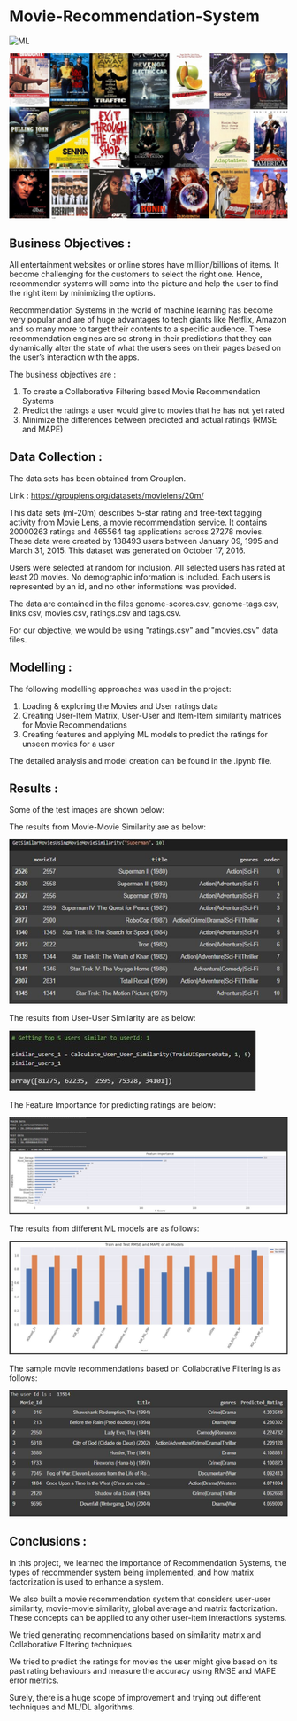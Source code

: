 # Movie-Recommendation-System

![ML](https://img.shields.io/badge/ML-Recommendation_System-blue.svg) 

![logo](Snips/Logo.jpeg)

## Business Objectives :

All entertainment websites or online stores have million/billions of items. It become challenging for the customers to select the right one. Hence, recommender systems will come into the picture and help the user to find the right item by minimizing the options.

Recommendation Systems in the world of machine learning has become very popular and are of huge advantages to tech giants like Netflix, Amazon and so many more to target their contents to a specific audience. These recommendation engines are so strong in their predictions that they can dynamically alter the state of what the users sees on their pages based on the user’s interaction with the apps.

The business objectives are : 
1. To create a Collaborative Filtering based Movie Recommendation Systems
2. Predict the ratings a user would give to movies that he has not yet rated
3. Minimize the differences between predicted and actual ratings (RMSE and MAPE)

## Data Collection :

The data sets has been obtained from Grouplen.

Link : https://grouplens.org/datasets/movielens/20m/

This data sets (ml-20m) describes 5-star rating and free-text tagging activity from Movie Lens, a movie recommendation service. It contains 20000263 ratings and 465564 tag applications across 27278 movies. These data were created by 138493 users between January 09, 1995 and March 31, 2015. This dataset was generated on October 17, 2016.

Users were selected at random for inclusion. All selected users has rated at least 20 movies. No demographic information is included. Each users is represented by an id, and no other informations was provided.

The data are contained in the files genome-scores.csv, genome-tags.csv, links.csv, movies.csv, ratings.csv and tags.csv. 

For our objective, we would be using "ratings.csv" and "movies.csv" data files.

## Modelling :

The following modelling approaches was used in the project:

1. Loading & exploring the Movies and User ratings data
2. Creating User-Item Matrix, User-User and Item-Item similarity matrices for Movie Recommendations
3. Creating features and applying ML models to predict the ratings for unseen movies for a user

The detailed analysis and model creation can be found in the .ipynb file. 

## Results :

Some of the test images are shown below:

The results from Movie-Movie Similarity are as below:

![test](Snips/M_1.JPG)

The results from User-User Similarity are as below:

![test](Snips/M_2.JPG)

The Feature Importance for predicting ratings are below:

![test](Snips/M_3.JPG)

The results from different ML models are as follows:

![test](Snips/M_4.JPG)

The sample movie recommendations based on Collaborative Filtering is as follows:

![test](Snips/M_5.JPG)

## Conclusions :

In this project, we learned the importance of Recommendation Systems, the types of recommender system being implemented, and how matrix factorization is used to enhance a system. 

We also built a movie recommendation system that considers user-user similarity, movie-movie similarity, global average and matrix factorization. These concepts can be applied to any other user-item interactions systems.

We tried generating recommendations based on similarity matrix and Collaborative Filtering techniques.

We tried to predict the ratings for movies the user might give based on its past rating behaviours and measure the accuracy using RMSE and MAPE error metrics.

Surely, there is a huge scope of improvement and trying out different techniques and ML/DL algorithms.
